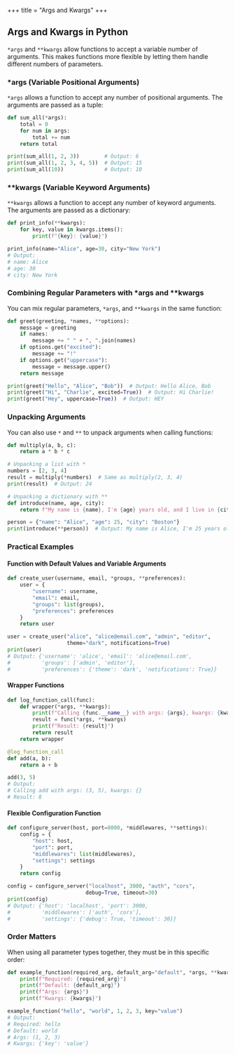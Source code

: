 +++
title = "Args and Kwargs"
+++

## Args and Kwargs in Python

`*args` and `**kwargs` allow functions to accept a variable number of arguments. This makes functions more flexible by letting them handle different numbers of parameters.

### *args (Variable Positional Arguments)

`*args` allows a function to accept any number of positional arguments. The arguments are passed as a tuple:

```python
def sum_all(*args):
    total = 0
    for num in args:
        total += num
    return total

print(sum_all(1, 2, 3))        # Output: 6
print(sum_all(1, 2, 3, 4, 5))  # Output: 15
print(sum_all(10))             # Output: 10
```

### **kwargs (Variable Keyword Arguments)

`**kwargs` allows a function to accept any number of keyword arguments. The arguments are passed as a dictionary:

```python
def print_info(**kwargs):
    for key, value in kwargs.items():
        print(f"{key}: {value}")

print_info(name="Alice", age=30, city="New York")
# Output:
# name: Alice
# age: 30
# city: New York
```

### Combining Regular Parameters with *args and **kwargs

You can mix regular parameters, `*args`, and `**kwargs` in the same function:

```python
def greet(greeting, *names, **options):
    message = greeting
    if names:
        message += " " + ", ".join(names)
    if options.get("excited"):
        message += "!"
    if options.get("uppercase"):
        message = message.upper()
    return message

print(greet("Hello", "Alice", "Bob"))  # Output: Hello Alice, Bob
print(greet("Hi", "Charlie", excited=True))  # Output: Hi Charlie!
print(greet("Hey", uppercase=True))  # Output: HEY
```

### Unpacking Arguments

You can also use `*` and `**` to unpack arguments when calling functions:

```python
def multiply(a, b, c):
    return a * b * c

# Unpacking a list with *
numbers = [2, 3, 4]
result = multiply(*numbers)  # Same as multiply(2, 3, 4)
print(result)  # Output: 24

# Unpacking a dictionary with **
def introduce(name, age, city):
    return f"My name is {name}, I'm {age} years old, and I live in {city}"

person = {"name": "Alice", "age": 25, "city": "Boston"}
print(introduce(**person))  # Output: My name is Alice, I'm 25 years old, and I live in Boston
```

### Practical Examples

#### Function with Default Values and Variable Arguments

```python
def create_user(username, email, *groups, **preferences):
    user = {
        "username": username,
        "email": email,
        "groups": list(groups),
        "preferences": preferences
    }
    return user

user = create_user("alice", "alice@email.com", "admin", "editor", 
                   theme="dark", notifications=True)
print(user)
# Output: {'username': 'alice', 'email': 'alice@email.com', 
#          'groups': ['admin', 'editor'], 
#          'preferences': {'theme': 'dark', 'notifications': True}}
```

#### Wrapper Functions

```python
def log_function_call(func):
    def wrapper(*args, **kwargs):
        print(f"Calling {func.__name__} with args: {args}, kwargs: {kwargs}")
        result = func(*args, **kwargs)
        print(f"Result: {result}")
        return result
    return wrapper

@log_function_call
def add(a, b):
    return a + b

add(3, 5)
# Output:
# Calling add with args: (3, 5), kwargs: {}
# Result: 8
```

#### Flexible Configuration Function

```python
def configure_server(host, port=8000, *middlewares, **settings):
    config = {
        "host": host,
        "port": port,
        "middlewares": list(middlewares),
        "settings": settings
    }
    return config

config = configure_server("localhost", 3000, "auth", "cors", 
                         debug=True, timeout=30)
print(config)
# Output: {'host': 'localhost', 'port': 3000, 
#          'middlewares': ['auth', 'cors'], 
#          'settings': {'debug': True, 'timeout': 30}}
```

### Order Matters

When using all parameter types together, they must be in this specific order:

```python
def example_function(required_arg, default_arg="default", *args, **kwargs):
    print(f"Required: {required_arg}")
    print(f"Default: {default_arg}")
    print(f"Args: {args}")
    print(f"Kwargs: {kwargs}")

example_function("hello", "world", 1, 2, 3, key="value")
# Output:
# Required: hello
# Default: world
# Args: (1, 2, 3)
# Kwargs: {'key': 'value'}
```
